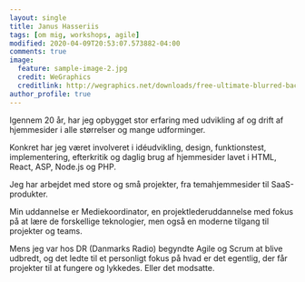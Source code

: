 ```yaml
---
layout: single
title: Janus Hasseriis
tags: [om mig, workshops, agile]
modified: 2020-04-09T20:53:07.573882-04:00
comments: true
image:
  feature: sample-image-2.jpg
  credit: WeGraphics
  creditlink: http://wegraphics.net/downloads/free-ultimate-blurred-background-pack/
author_profile: true
---
```


Igennem 20 år, har jeg opbygget stor erfaring med udvikling af og drift af hjemmesider i alle størrelser og mange udforminger.

Konkret har jeg været involveret i idéudvikling, design, funktionstest, implementering, efterkritik og daglig brug af hjemmesider lavet i HTML, React, ASP, Node.js og PHP.

Jeg har arbejdet med store og små projekter, fra temahjemmesider til SaaS-produkter.

Min uddannelse er Mediekoordinator, en projektlederuddannelse med fokus på at lære de forskellige teknologier, men også en moderne tilgang til projekter og teams.

Mens jeg var hos DR (Danmarks Radio) begyndte Agile og Scrum at blive udbredt, og det ledte til et personligt fokus på hvad er det egentlig, der får projekter til at fungere og lykkedes. Eller det modsatte.
